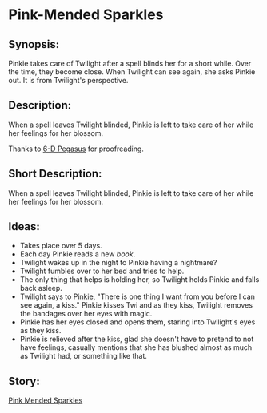# Pink-Mended Sparkles

## Synopsis:
Pinkie takes care of Twilight after a spell blinds her for a short while. Over the time, they become close. When Twilight can see again, she asks Pinkie out. It is from Twilight's perspective.

## Description:
When a spell leaves Twilight blinded, Pinkie is left to take care of her while her feelings for her blossom.

Thanks to [6-D Pegasus](https://www.fimfiction.net/user/293755/6-D+Pegasus) for proofreading.

## Short Description:
When a spell leaves Twilight blinded, Pinkie is left to take care of her while her feelings for her blossom.

## Ideas:
- Takes place over 5 days.
- Each day Pinkie reads a new *book*.
- Twilight wakes up in the night to Pinkie having a nightmare?
- Twilight fumbles over to her bed and tries to help.
- The only thing that helps is holding her, so Twilight holds Pinkie and falls back asleep.
- Twilight says to Pinkie, "There is one thing I want from you before I can see again, a kiss." Pinkie kisses Twi and as they kiss, Twilight removes the bandages over her eyes with magic.
- Pinkie has her eyes closed and opens them, staring into Twilight's eyes as they kiss.
- Pinkie is relieved after the kiss, glad she doesn't have to pretend to not have feelings, casually mentions that she has blushed almost as much as Twilight had, or something like that.

## Story:
[Pink Mended Sparkles](./pink-mended-sparkles.md)
